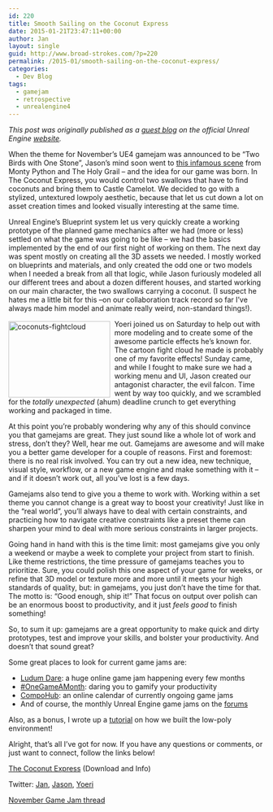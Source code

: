 ```yaml
---
id: 220
title: Smooth Sailing on the Coconut Express
date: 2015-01-21T23:47:11+00:00
author: Jan
layout: single
guid: http://www.broad-strokes.com/?p=220
permalink: /2015-01/smooth-sailing-on-the-coconut-express/
categories:
  - Dev Blog
tags:
  - gamejam
  - retrospective
  - unrealengine4
---
```

_This post was originally published as a <a href="https://www.unrealengine.com/blog/smooth-sailing-on-the-coconut-express" target="_blank">guest blog</a> on the official Unreal Engine <a href="https://www.unrealengine.com/blog/smooth-sailing-on-the-coconut-express" target="_blank">website</a>._

When the theme for November’s UE4 gamejam was announced to be “Two Birds with One Stone”, Jason’s mind soon went to [this infamous scene](https://www.youtube.com/watch?v=JHFXG3r_0B8) from Monty Python and The Holy Grail – and the idea for our game was born. In The Coconut Express, you would control two swallows that have to find coconuts and bring them to Castle Camelot. We decided to go with a stylized, untextured lowpoly aesthetic, because that let us cut down a lot on asset creation times and looked visually interesting at the same time.

Unreal Engine’s Blueprint system let us very quickly create a working prototype of the planned game mechanics after we had (more or less) settled on what the game was going to be like – we had the basics implemented by the end of our first night of working on them. The next day was spent mostly on creating all the 3D assets we needed. I mostly worked on blueprints and materials, and only created the odd one or two models when I needed a break from all that logic, while Jason furiously modeled all our different trees and about a dozen different houses, and started working on our main character, the two swallows carrying a coconut. (I suspect he hates me a little bit for this –on our collaboration track record so far I’ve always made him model and animate really weird, non-standard things!).

<img style="float:left; margin-right:0.6em; padding-top: 0.2em" class="alignleft wp-image-189 size-full" src="http://www.broad-strokes.com/images/wp-content/uploads/2015/01/coconuts-fightcloud.gif" alt="coconuts-fightcloud" width="200" height="150" />Yoeri joined us on Saturday to help out with more modeling and to create some of the awesome particle effects he’s known for. The cartoon fight cloud he made is probably one of my favorite effects! Sunday came, and while I fought to make sure we had a working menu and UI, Jason created our antagonist character, the evil falcon. Time went by way too quickly, and we scrambled for the _totally unexpected_ (ahum) deadline crunch to get everything working and packaged in time.

At this point you’re probably wondering why any of this should convince you that gamejams are great. They just sound like a whole lot of work and stress, don’t they? Well, hear me out. Gamejams are awesome and will make you a better game developer for a couple of reasons. First and foremost: there is no real risk involved. You can try out a new idea, new technique, visual style, workflow, or a new game engine and make something with it – and if it doesn’t work out, all you’ve lost is a few days.

Gamejams also tend to give you a theme to work with. Working within a set theme you cannot change is a great way to boost your creativity! Just like in the “real world”, you’ll always have to deal with certain constraints, and practicing how to navigate creative constraints like a preset theme can sharpen your mind to deal with more serious constraints in larger projects.

Going hand in hand with this is the time limit: most gamejams give you only a weekend or maybe a week to complete your project from start to finish. Like theme restrictions, the time pressure of gamejams teaches you to prioritize. Sure, you could polish this one aspect of your game for weeks, or refine that 3D model or texture more and more until it meets your high standards of quality, but: in gamejams, you just don’t have the time for that. The motto is: “Good enough, ship it!” That focus on output over polish can be an enormous boost to productivity, and it just _feels good_ to finish something!

So, to sum it up: gamejams are a great opportunity to make quick and dirty prototypes, test and improve your skills, and bolster your productivity. And doesn’t that sound great?

Some great places to look for current game jams are:

  * <a href="http://www.ludumdare.com/" target="_blank">Ludum Dare</a>: a huge online game jam happening every few months
  * <a href="http://www.onegameamonth.com/" target="_blank">#OneGameAMonth</a>: daring you to gamify your productivity
  * <a href="http://www.compohub.net/" target="_blank">CompoHub</a>: an online calendar of currently ongoing game jams
  * And of course, the monthly Unreal Engine game jams on the <a href="https://forums.unrealengine.com/forumdisplay.php?64-Events" target="_blank">forums</a>

Also, as a bonus, I wrote up a [tutorial](http://www.broad-strokes.com/2015-01/coconut-express-bonus-content-low-poly-mini-tutorials/ "Coconut Express Bonus Content: Low-poly Mini-Tutorials!") on how we built the low-poly environment!

Alright, that’s all I’ve got for now. If you have any questions or comments, or just want to connect, follow the links below!

<a href="/games/gamejams/the-coconut-express/" target="_blank">The Coconut Express</a> (Download and Info)

Twitter: <a href="https://twitter.com/JKashaar" target="_blank">Jan</a>, <a href="https://twitter.com/psumvrck" target="_blank">Jason</a>, <a href="https://twitter.com/Luos_83" target="_blank">Yoeri</a>

<a href="https://forums.unrealengine.com/showthread.php?51313-NOVEMBER-GAME-JAM-Win-Subscription-Time!-Theme-Announced-on-Thursday-s-Twitch-Stream" target="_blank">November Game Jam thread</a>